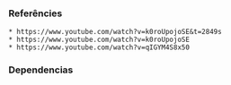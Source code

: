 ### Referêncies
    * https://www.youtube.com/watch?v=k0roUpojoSE&t=2849s
    * https://www.youtube.com/watch?v=k0roUpojoSE
    * https://www.youtube.com/watch?v=qIGYM4S8x50
### Dependencias

